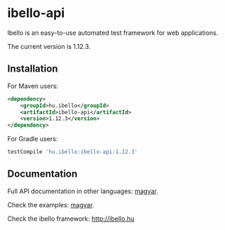 # ibello-api
Ibello is an easy-to-use automated test framework for web applications.

The current version is 1.12.3.

## Installation

For Maven users:

```xml
<dependency>
    <groupId>hu.ibello</groupId>
    <artifactId>ibello-api</artifactId>
    <version>1.12.3</version>
</dependency>
```

For Gradle users:

```groovy
testCompile 'hu.ibello:ibello-api:1.12.3'
```

## Documentation

Full API documentation in other languages: [magyar](documentation/API.hu.md).

Check the examples: [magyar](documentation/EXAMPLES.hu.md).

Check the ibello framework: http://ibello.hu

